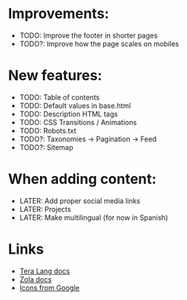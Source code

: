 # Improvements:
+ TODO: Improve the footer in shorter pages
+ TODO?: Improve how the page scales on mobiles

# New features:
+ TODO: Table of contents
+ TODO: Default values in base.html
+ TODO: Description HTML tags
+ TODO: CSS Transitions / Animations
+ TODO: Robots.txt
+ TODO?: Taxonomies -> Pagination -> Feed
+ TODO?: Sitemap

# When adding content:
+ LATER: Add proper social media links
+ LATER: Projects
+ LATER: Make multilingual (for now in Spanish)

# Links
+ [Tera Lang docs](https://tera.netlify.app/docs/)
+ [Zola docs](https://www.getzola.org/documentation/getting-started/overview/)
+ [Icons from Google](https://fonts.google.com/icons)
